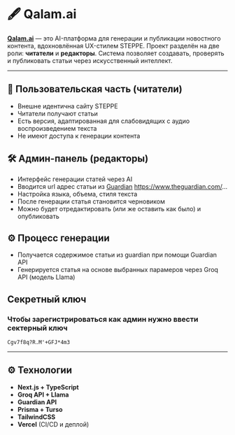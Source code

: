 # 🖋 Qalam.ai

**[Qalam.ai](https://qalam-six.vercel.app/)** — это AI-платформа для генерации и публикации новостного контента, вдохновлённая UX-стилем STEPPE. Проект разделён на две роли: **читатели** и **редакторы**. Система позволяет создавать, проверять и публиковать статьи через искусственный интеллект.

---

## 👤 Пользовательская часть (читатели)

- Внешне идентична сайту STEPPE
- Читатели получают статьи
- Есть версия, адаптированная для слабовидящих с аудио воспроизведением текста
- Не имеют доступа к генерации контента

## 🛠 Админ-панель (редакторы)

- Интерфейс генерации статей через AI
- Вводится url адрес статьи из [Guardian](https://www.theguardian.com/) https://www.theguardian.com/...
- Настройка языка, объема, стиля текста
- После генерации статья становится черновиком
- Можно будет отредактировать (или же оставить как было) и опубликовать

## ⚙️ Процесс генерации

- Получается содержимое статьи из guardian при помощи Guardian API
- Генерируется статья на основе выбранных парамеров через Groq API (модель Llama)

## Секретный ключ

### Чтобы зарегистрироваться как админ нужно ввести сектерный ключ

```env
Cgv7f8q?R.M'+GFJ*4m3
```

---

## ⚙️ Технологии

- **Next.js + TypeScript**
- **Groq API + Llama**
- **Guardian API**
- **Prisma + Turso**
- **TailwindCSS**
- **Vercel** (CI/CD и деплой)
